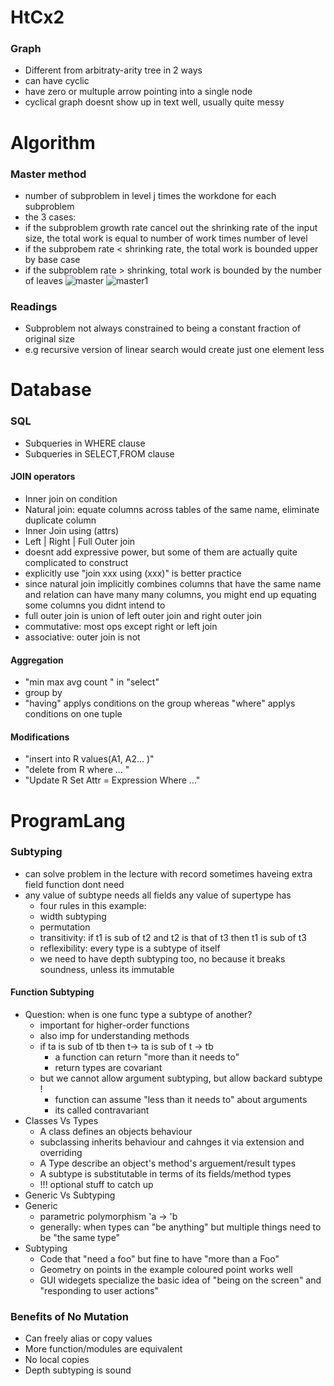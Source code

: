 # HtCx2
### Graph
- Different from arbitraty-arity tree in 2 ways
- can have cyclic
- have zero or multuple arrow pointing into a single node 
- cyclical graph doesnt show up in text well, usually quite messy

# Algorithm
### Master method
- number of subproblem in level j times the workdone for each subproblem
- the 3 cases:
- if the subproblem growth rate cancel out the shrinking rate of the input size, the total work is equal to number of work times number of level
- if the subprobem rate < shrinking rate, the total work is bounded upper by base case
- if the subproblem rate > shrinking, total work is bounded by the number of leaves
![master](https://i.imgur.com/AcSWbuZ.png)
![master1](https://i.imgur.com/Ysvt6Nd.png)
### Readings
- Subproblem not always constrained to being a constant fraction of original size
- e.g recursive version of linear search would create just one element less
# Database
### SQL
- Subqueries in WHERE clause
- Subqueries in SELECT,FROM clause
#### JOIN operators
- Inner join on condition
- Natural join: equate columns across tables of the same name, eliminate duplicate column
- Inner Join using (attrs)
- Left | Right | Full Outer join
- doesnt add expressive power, but some of them are actually quite complicated to construct
- explicitly use "join xxx using (xxx)" is better practice
- since natural join implicitly combines columns that have the same name and relation can have many many columns, you might end up equating some columns you didnt intend to
- full outer join is union of left outer join and right outer join
- commutative: most ops except right or left join
- associative: outer join is not 
#### Aggregation
- "min max avg count " in "select"
- group by
- "having" applys conditions on the group whereas "where" applys conditions on one tuple
#### Modifications
- "insert into R values(A1, A2... )"
- "delete from R where ... "
- "Update R Set Attr = Expression Where ..."
# ProgramLang
### Subtyping
- can solve problem in the lecture with record sometimes haveing extra field function dont need
- any value of subtype needs all fields any value of supertype has 
  - four rules in this example:
  - width subtyping
  - permutation
  - transitivity: if t1 is sub of t2 and t2 is that of t3 then t1 is sub of t3
  - reflexibility: every type is a subtype of itself
  - we need to have depth subtyping too, no because it breaks soundness, unless its immutable
#### Function Subtyping
- Question: when is one func type a subtype of another?
  - important for higher-order functions
  - also imp for understanding methods
  - if ta is sub of tb then t-> ta is sub of t -> tb
    - a function can return "more than it needs to"
	- return types are covariant
  - but we cannot allow argument subtyping, but allow backard subtype !
	- function can assume "less than it needs to" about arguments 
    - its called contravariant
- Classes Vs Types
  - A class defines an objects behaviour
  - subclassing inherits behaviour and cahnges it via extension and overriding
  - A Type describe an object's method's arguement/result types
  - A subtype is substitutable in terms of its fields/method types
  - !!! optional stuff to catch up
- Generic Vs Subtyping 
- Generic
  - parametric polymorphism 'a -> 'b
  - generally: when types can "be anything" but multiple things need to be "the same type"
- Subtyping
  - Code that "need a foo" but fine to have "more than a Foo"
  - Geometry on points in the example coloured point works well
  - GUI widegets specialize the basic idea of "being on the screen" and "responding to user actions"
### Benefits of No Mutation
- Can freely alias or copy values
- More function/modules are equivalent
- No local copies
- Depth subtyping is sound

